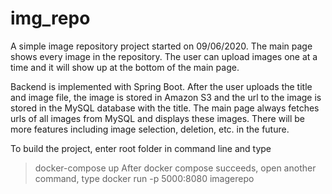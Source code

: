 # img_repo

A simple image repository project started on 09/06/2020. The main page shows every image in the repository. The user can upload images one at a time and it will show up at the bottom of the main page. 

Backend is implemented with Spring Boot. After the user uploads the title and image file, the image is stored in Amazon S3 and the url to the image is stored in the MySQL database with the title. The main page always fetches urls of all images from MySQL and displays these images. There will be more features including image selection, deletion, etc. in the future.

To build the project, enter root folder in command line and type 
> docker-compose up
After docker compose succeeds, open another command, type
> docker run -p 5000:8080 imagerepo
